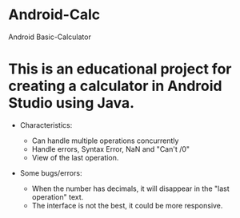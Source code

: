 # Android-Calc
Android Basic-Calculator

# This is an educational project for creating a calculator in Android Studio using Java.
* Characteristics: 
   * Can handle multiple operations concurrently
   * Handle errors, Syntax Error, NaN and "Can't /0" 
   * View of the last operation.

* Some bugs/errors:
   * When the number has decimals, it will disappear in the "last operation" text.
   * The interface is not the best, it could be more responsive.
